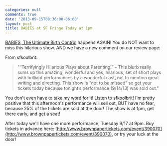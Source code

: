 ```yaml
---
categories: null
comments: true
date: '2013-09-15T08:36:00-06:00'
layout: post
title: BABIES at SF Fringe Today at 1pm
---
```


[BABIES, The Ultimate Birth Control](https://www.facebook.com/events/158170084370589/) happens AGAIN! You do NOT want to miss this hilarious show. AND we have a new comment on our review page:

From sfkoolbrit:

>"“Terrifyingly Hilarious Plays about Parenting!” – This blurb really sums up this amazing, wonderful and yes, hilarious, set of short plays with brilliant performances by a wonderful cast, not to mention great writing and directing. This show is “not to be missed” so get your tickets today because tonight’s performance (9/14/13) was sold out."

You don't even have to take my word for it! Listen to sfkoolbrit! I'm pretty positive that this afternoon's performance will sell out, BUT have no fear, because 25% of the tickets are sold at the door! The show is at 1pm, get there early, and get a seat!

After today we'll have one more performance, Tuesday 9/17 at 9pm. Buy tickets in advance here: [http://www.brownpapertickets.com/event/390070](http://www.brownpapertickets.com/event/390070), or try your luck at the door!